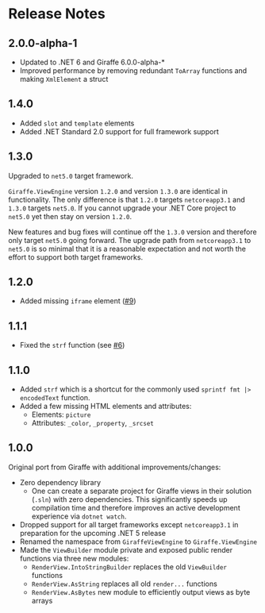 Release Notes
=============

## 2.0.0-alpha-1

- Updated to .NET 6 and Giraffe 6.0.0-alpha-*
- Improved performance by removing redundant `ToArray` functions and making `XmlElement` a struct

## 1.4.0

- Added `slot` and `template` elements
- Added .NET Standard 2.0 support for full framework support

## 1.3.0

Upgraded to `net5.0` target framework.

`Giraffe.ViewEngine` version `1.2.0` and version `1.3.0` are identical in functionality. The only difference is that `1.2.0` targets `netcoreapp3.1` and `1.3.0` targets `net5.0`. If you cannot upgrade your .NET Core project to `net5.0` yet then stay on version `1.2.0`.

New features and bug fixes will continue off the `1.3.0` version and therefore only target `net5.0` going forward. The upgrade path from `netcoreapp3.1` to `net5.0` is so minimal that it is a reasonable expectation and not worth the effort to support both target frameworks.

## 1.2.0

- Added missing `iframe` element ([#9](https://github.com/giraffe-fsharp/Giraffe.ViewEngine/issues/9))

## 1.1.1

- Fixed the `strf` function (see [#6](https://github.com/giraffe-fsharp/Giraffe.ViewEngine/issues/6))

## 1.1.0

- Added `strf` which is a shortcut for the commonly used `sprintf fmt |> encodedText` function.
- Added a few missing HTML elements and attributes:
    - Elements: `picture`
    - Attributes: `_color`, `_property`, `_srcset`

## 1.0.0

Original port from Giraffe with additional improvements/changes:

- Zero dependency library
    - One can create a separate project for Giraffe views in their solution (`.sln`) with zero dependencies. This significantly speeds up compilation time and therefore improves an active development experience via `dotnet watch`.
- Dropped support for all target frameworks except `netcoreapp3.1` in preparation for the upcoming .NET 5 release
- Renamed the namespace from `GiraffeViewEngine` to `Giraffe.ViewEngine`
- Made the `ViewBuilder` module private and exposed public render functions via three new modules:
    - `RenderView.IntoStringBuilder` replaces the old `ViewBuilder` functions
    - `RenderView.AsString` replaces all old `render...` functions
    - `RenderView.AsBytes` new module to efficiently output views as byte arrays